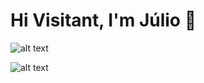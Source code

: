 # Hi Visitant, I'm Júlio 👋

![alt text](https://raw.githubusercontent.com/juliovt-07/juliovt-07/master/home-2.png)

![alt text](https://raw.githubusercontent.com/juliovt-07/juliovt-07/master/home-1.png)




<!--
**juliovt-07/juliovt-07** is a ✨ _special_ ✨ repository because its `README.md` (this file) appears on your GitHub profile.

Here are some ideas to get you started:

- 🔭 I’m currently working on ...
- 🌱 I’m currently learning ...
- 👯 I’m looking to collaborate on ...
- 🤔 I’m looking for help with ...
- 💬 Ask me about ...
- 📫 How to reach me: ...
- 😄 Pronouns: ...
- ⚡ Fun fact: ...
-->
